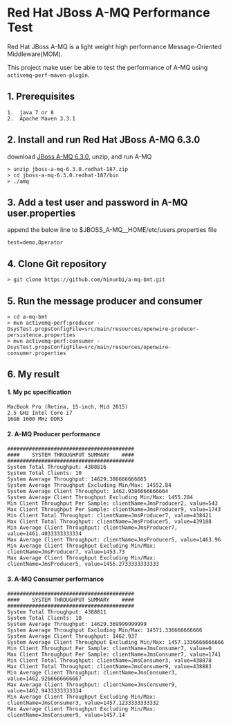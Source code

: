 # Red Hat JBoss A-MQ Performance Test

Red Hat JBoss A-MQ is a light weight high performance Message-Oriented Middleware(MOM).

This project make user be able to test the performance of A-MQ using `activemq-perf-maven-plugin`.


## 1. Prerequisites


	1.  java 7 or 8 
	2.  Apache Maven 3.3.1
	
 
## 2. Install and run Red Hat JBoss A-MQ 6.3.0
 	
download [JBoss A-MQ 6.3.0](https://access.redhat.com/jbossnetwork/restricted/softwareDownload.html?softwareId=46841), unzip, and run A-MQ
 	
 	
	> unzip jboss-a-mq-6.3.0.redhat-187.zip
	> cd jboss-a-mq-6.3.0.redhat-187/bin
	> ./amq
 	
## 3. Add a test user and password in A-MQ user.properties

append the below line to $JBOSS_A-MQ__HOME/etc/users.properties file

	test=demo,Operator 

## 4. Clone Git repository 

	> git clone https://github.com/hinunbi/a-mq-bmt.git
	

## 5. Run the message producer and consumer
	
	> cd a-mq-bmt
	> mvn activemq-perf:producer -DsysTest.propsConfigFile=src/main/resources/openwire-producer-persistence.properties
	> mvn activemq-perf:consumer -DsysTest.propsConfigFile=src/main/resources/openwire-consumer.properties


## 6. My result
 

#### 1. My pc specification
	
	MacBook Pro (Retina, 15-inch, Mid 2015)
	2.5 GHz Intel Core i7
	16GB 1600 MHz DDR3
	

#### 2. A-MQ Producer performance

	#########################################
	####    SYSTEM THROUGHPUT SUMMARY    ####
	#########################################
	System Total Throughput: 4388816
	System Total Clients: 10
	System Average Throughput: 14629.386666666665
	System Average Throughput Excluding Min/Max: 14552.84
	System Average Client Throughput: 1462.9386666666664
	System Average Client Throughput Excluding Min/Max: 1455.284
	Min Client Throughput Per Sample: clientName=JmsProducer2, value=543
	Max Client Throughput Per Sample: clientName=JmsProducer9, value=1743
	Min Client Total Throughput: clientName=JmsProducer7, value=438421
	Max Client Total Throughput: clientName=JmsProducer5, value=439188
	Min Average Client Throughput: clientName=JmsProducer7, value=1461.4033333333334
	Max Average Client Throughput: clientName=JmsProducer5, value=1463.96
	Min Average Client Throughput Excluding Min/Max: clientName=JmsProducer7, value=1453.73
	Max Average Client Throughput Excluding Min/Max: clientName=JmsProducer5, value=1456.2733333333333

#### 3. A-MQ Consumer performance

	#########################################
	####    SYSTEM THROUGHPUT SUMMARY    ####
	#########################################
	System Total Throughput: 4388811
	System Total Clients: 10
	System Average Throughput: 14629.369999999999
	System Average Throughput Excluding Min/Max: 14571.336666666666
	System Average Client Throughput: 1462.937
	System Average Client Throughput Excluding Min/Max: 1457.1336666666666
	Min Client Throughput Per Sample: clientName=JmsConsumer7, value=0
	Max Client Throughput Per Sample: clientName=JmsConsumer7, value=1741
	Min Client Total Throughput: clientName=JmsConsumer3, value=438878
	Max Client Total Throughput: clientName=JmsConsumer9, value=438883
	Min Average Client Throughput: clientName=JmsConsumer3, value=1462.9266666666667
	Max Average Client Throughput: clientName=JmsConsumer9, value=1462.9433333333334
	Min Average Client Throughput Excluding Min/Max: clientName=JmsConsumer3, value=1457.1233333333332
	Max Average Client Throughput Excluding Min/Max: clientName=JmsConsumer9, value=1457.14

